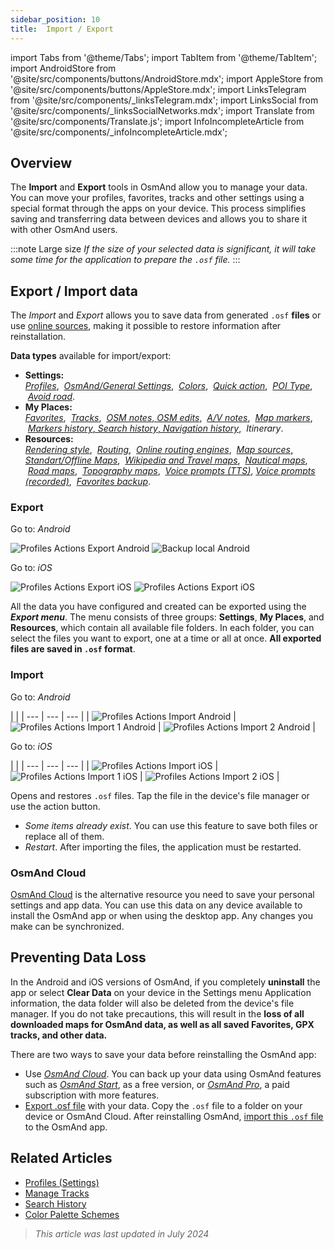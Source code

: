 ```yaml
---
sidebar_position: 10
title:  Import / Export
---
```

import Tabs from '@theme/Tabs';
import TabItem from '@theme/TabItem';
import AndroidStore from '@site/src/components/buttons/AndroidStore.mdx';
import AppleStore from '@site/src/components/buttons/AppleStore.mdx';
import LinksTelegram from '@site/src/components/_linksTelegram.mdx';
import LinksSocial from '@site/src/components/_linksSocialNetworks.mdx';
import Translate from '@site/src/components/Translate.js';
import InfoIncompleteArticle from '@site/src/components/_infoIncompleteArticle.mdx';


## Overview

The **Import** and **Export** tools in OsmAnd allow you to manage your data. You can move your profiles, favorites, tracks and other settings using a special format through the apps on your device. This process simplifies saving and transferring data between devices and allows you to share it with other OsmAnd users.

:::note Large size
*If the size of your selected data is significant, it will take some time for the application to prepare the `.osf` file.*
:::


## Export / Import data

The *Import* and *Export* allows you to save data from generated `.osf` **files** or use [online sources](../map/raster-maps.md), making it possible to restore information after reinstallation.

**Data types** available for import/export:

- **Settings:**  
        [*Profiles*](../personal/profiles.md#actions), &nbsp;[*OsmAnd/General Settings*](../personal/global-settings.md), &nbsp;[*Colors*](../personal/color-palette-schemes.md), &nbsp;[*Quick action*](../widgets/quick-action.md), &nbsp;[*POI Type*](../map/point-layers-on-map.md#poi-types), &nbsp;[*Avoid road*](../map/map-context-menu.md#avoid-road).
- **My Places:**  
        [*Favorites*](../personal/favorites.md#export--import), &nbsp;[*Tracks*](../personal/tracks/manage-tracks.md#import--export-track), &nbsp;[*OSM notes*, *OSM edits*](../plugins/osm-editing.md#create--modify-poi), &nbsp;[*A/V notes*](../plugins/audio-video-notes.md), &nbsp;[*Map markers*](../personal/markers.md), &nbsp;[*Markers history*, *Search history*, *Navigation history*](../personal/global-settings.md#history), &nbsp;*Itinerary*.
- **Resources:**  
        [*Rendering style*](../map/vector-maps.md#custom-map-style), &nbsp;[*Routing*](../navigation/routing/osmand-routing.md), &nbsp;[*Online routing engines*](../navigation/routing/online-routing.md), &nbsp;[*Map sources*, *Standart/Offline Maps*](../map/raster-maps.md), &nbsp;[*Wikipedia and Travel maps*](../plan-route/travel-guides.md), &nbsp;[*Nautical maps*](../plugins/nautical-charts.md), &nbsp;[*Road maps*](../map/vector-maps.md#road-style), &nbsp;[*Topography maps*](../plugins/topography.md), &nbsp;[*Voice prompts (TTS)*](../navigation/guidance/voice-navigation.md#tts-text-to-speech), [*Voice prompts (recorded)*](../navigation/guidance/voice-navigation.md#recorded-voice-prompts), &nbsp;[*Favorites backup*](../personal/favorites.md#automatic-favorites-backup).


### Export

<Tabs groupId="operating-systems">

<TabItem value="android" label="Android">

Go to: *Android* *<Translate android="true" ids="shared_string_menu,shared_string_settings,import_export,export_to_file"/>*  

![Profiles Actions Export Android](@site/static/img/personal/profiles/profile_actions_export_1_andr.png) ![Backup local Android](@site/static/img/personal/profiles/profile_actions_export_2_andr.png)  

</TabItem>

<TabItem value="ios" label="iOS">

Go to: *iOS* *<Translate ios="true" ids="shared_string_menu,shared_string_settings,local_backup,backup_into_file"/>*

![Profiles Actions Export iOS](@site/static/img/personal/profiles/profile_actions_export_1_ios.png)   ![Profiles Actions Export iOS](@site/static/img/personal/profiles/profile_actions_export_2_ios.png)

</TabItem>

</Tabs>

All the data you have configured and created can be exported using the ***Export menu***. The menu consists of three groups: **Settings**, **My Places**, and **Resources**, which contain all available file folders. In each folder, you can select the files you want to export, one at a time or all at once. **All exported files are saved in `.osf` format**.  


### Import

<Tabs groupId="operating-systems">

<TabItem value="android" label="Android">

Go to: *Android* *<Translate android="true" ids="shared_string_menu,shared_string_settings,import_export,shared_string_import"/>*  

| |
| --- | --- | --- |
| ![Profiles Actions Import Android](@site/static/img/personal/profiles/profile_actions_import_android.png) | ![Profiles Actions Import 1 Android](@site/static/img/personal/profiles/profile_actions_import_1_android.png) | ![Profiles Actions Import 2 Android](@site/static/img/personal/profiles/profile_actions_import_2_android.png) |

</TabItem>

<TabItem value="ios" label="iOS">

Go to: *iOS* *<Translate ios="true" ids="shared_string_menu,shared_string_settings,local_backup,restore_from_file"/>*  

| |
| --- | --- | --- |
| ![Profiles Actions Import iOS](@site/static/img/personal/profiles/profile_actions_import_ios.png) | ![Profiles Actions Import 1 iOS](@site/static/img/personal/profiles/profile_actions_import_1_ios.png) | ![Profiles Actions Import 2 iOS](@site/static/img/personal/profiles/profile_actions_import_2_ios.png) |

</TabItem>

</Tabs>

Opens and restores `.osf` files. Tap the file in the device's file manager or use the action button.

- *Some items already exist*. You can use this feature to save both files or replace all of them.
- *Restart*. After importing the files, the application must be restarted.


### OsmAnd Cloud

[OsmAnd Cloud](../personal/osmand-cloud.md) is the alternative resource you need to save your personal settings and app data. You can use this data on any device available to install the OsmAnd app or when using the desktop app. Any changes you make can be synchronized.


## Preventing Data Loss

In the Android and iOS versions of OsmAnd, if you completely **uninstall** the app or select **Clear Data** on your device in the Settings menu Application information, the data folder will also be deleted from the device's file manager. If you do not take precautions, this will result in the **loss of all downloaded maps for OsmAnd data, as well as all saved Favorites, GPX tracks, and other data.**

There are two ways to save your data before reinstalling the OsmAnd app:

- Use [*OsmAnd Cloud*](#osmand-cloud). You can back up your data using OsmAnd features such as [*OsmAnd Start*](../personal/osmand-cloud.md#osmand-start), as a free version, or [*OsmAnd Pro*](../purchases/index.md), a paid subscription with more features.
- [Export .osf file](#export) with your data. Copy the `.osf` file to a folder on your device or OsmAnd Cloud. After reinstalling OsmAnd, [import this `.osf` file](#import) to the OsmAnd app.


## Related Articles

- [Profiles (Settings)](./profiles.md)
- [Manage Tracks](../personal/tracks/manage-tracks.md#import--export-track)
- [Search History](../search/search-history.md#export-and-share)
- [Color Palette Schemes](../personal/color-palette-schemes.md)

> *This article was last updated in July 2024*

